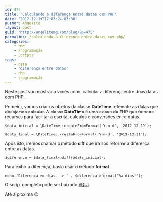 ```yaml
---
id: 475
title: 'Calculando a diferença entre datas com PHP'
date: '2012-12-19T17:03:24-03:00'
author: Angelito
layout: post
guid: 'http://angelitomg.com/blog/?p=475'
permalink: /calculando-a-diferenca-entre-datas-com-php/
categories:
    - PHP
    - Programação
    - Scripts
tags:
    - data
    - 'diferença entre datas'
    - php
    - programação
---
```


Neste post vou mostrar a vocês como calcular a diferença entre duas datas com PHP.

Primeiro, vamos criar os objetos da classe **DateTime** referente as datas que desejamos calcular. A classe **DateTime** é uma classe do PHP que fornece recursos para facilitar a escrita, cálculos e conversões entre datas.

`$data_inicial = \DateTime::createFromFormat('Y-m-d', '2012-12-19');`

`$data_final = \DateTime::createFromFormat('Y-m-d', '2012-12-31');`

Após isto, iremos chamar o método **diff** que irá nos retornar a diferença entre as datas.

`$diferenca = $data_final->diff($data_inicial);`

Para exibir a diferença, basta usar o método **format**.

`echo 'Diferenca em dias  -> ' . $diferenca->format("%a dias!");`

O script completo pode ser baixado [AQUI](https://angelitomg.github.io/downloads/diferenca_datas_php.zip).

Até a próxima 😉